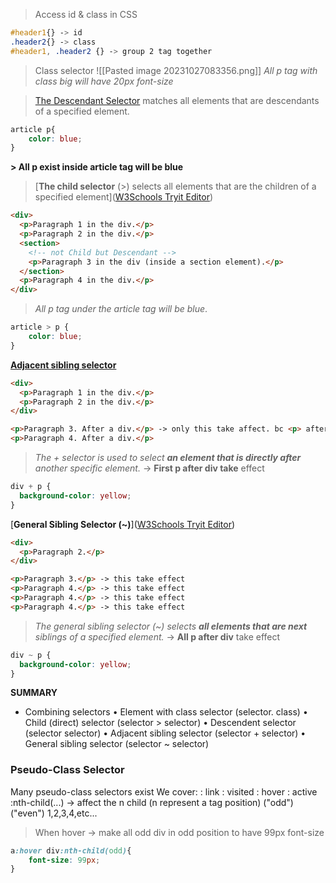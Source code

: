 
> Access id & class in CSS
```css
#header1{} -> id
.header2{} -> class
#header1, .header2 {} -> group 2 tag together
```


> Class selector
![[Pasted image 20231027083356.png]]
*All p tag with class big will have 20px font-size* 


> [The Descendant Selector](https://www.w3schools.com/Css/tryit.asp?filename=trycss_sel_element_element) matches all elements that are descendants of a specified element.
```css
article p{
	color: blue;
}
```
**> All p exist inside article tag will be blue**


> [**The child selector** (>) selects all elements that are the children of a specified element]([W3Schools Tryit Editor](https://www.w3schools.com/Css/tryit.asp?filename=trycss_sel_element_gt)) 
```html
<div>
  <p>Paragraph 1 in the div.</p>
  <p>Paragraph 2 in the div.</p>
  <section>
    <!-- not Child but Descendant -->
    <p>Paragraph 3 in the div (inside a section element).</p>
  </section>
  <p>Paragraph 4 in the div.</p>
</div>
```
> *All p tag under the article tag will be blue*.
```css
article > p {
	color: blue;
}
```


[**Adjacent sibling selector**](https://www.w3schools.com/Css/tryit.asp?filename=trycss_sel_element_pluss)
```html
<div>
  <p>Paragraph 1 in the div.</p>
  <p>Paragraph 2 in the div.</p>
</div>

<p>Paragraph 3. After a div.</p> -> only this take affect. bc <p> after <div>
<p>Paragraph 4. After a div.</p>
```
> *The + selector is used to select **an element that is directly after** another specific element.* -> **First p after div take** effect
```css
div + p {
  background-color: yellow;
}
```

[**General Sibling Selector (~)**]([W3Schools Tryit Editor](https://www.w3schools.com/Css/tryit.asp?filename=trycss_sel_element_tilde))
```html
<div>
  <p>Paragraph 2.</p>
</div>

<p>Paragraph 3.</p> -> this take effect
<p>Paragraph 4.</p> -> this take effect
<p>Paragraph 4.</p> -> this take effect
<p>Paragraph 4.</p> -> this take effect
```
> *The general sibling selector (~) selects **all elements that are next** siblings of a specified element.* -> **All p after div** take effect

```css
div ~ p {
  background-color: yellow; 
}
```

**SUMMARY**
+ Combining selectors
	• Element with class selector (selector. class)
	• Child (direct) selector (selector > selector)
	• Descendent selector (selector selector)
	• Adjacent sibling selector (selector + selector)
	• General sibling selector (selector ~ selector)

### Pseudo-Class Selector
Many pseudo-class selectors exist
We cover:
	: link
	: visited
	: hover
	: active
	:nth-child(...) -> affect the n child (n represent a tag position)
		("odd")
		("even")
		1,2,3,4,etc...
> When hover -> make all odd div in odd position to have 99px font-size 
```css
a:hover div:nth-child(odd){
	font-size: 99px; 
}
```
